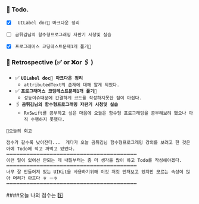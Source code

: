 ### 📌 Todo.

- [x] ` UILabel doc📄 마크다운 정리`
- [ ] `곰튀김님의 함수형프로그래밍 자판기 시청및 실습`
- [x] `프로그래머스 코딩테스트문제1개 풀기🔐 `


### 🧐 Retrospective (✅ or ❌or 🖇 ) 

- ✅  **`UILabel doc📄 마크다운 정리`**
   - `attributedText의 존재에 대해 알게 되었다.`
- ✅  **`프로그래머스 코딩테스트문제1개 풀기🔐`**
   - `성능이슈때문에 간결하게 코드를 작성하지못한 점이 아쉽다.`
- 🖇   **`곰튀김님의 함수형프로그래밍 자판기 시청및 실습`**
   - `RxSwift를 공부하고 싶은 마음에 오늘은 함수형 프로그래밍을 공부해보려 했으나 아직 수행하지 못했다.`

```회고
💬오늘의 회고

점수가 갈수록 낮아진다...  게다가 오늘 곰튀김님 함수형프로그래밍 강의를 보려고 한 것은 아예 Todo에 적고 까먹고 있었다.
➖➖➖➖➖➖➖➖➖➖➖➖➖➖➖➖➖➖➖➖➖➖➖➖➖➖➖➖➖➖➖➖➖➖➖➖➖➖➖
이런 일이 있어선 안되는 데 내일부터는 좀 더 생각을 많이 하고 Todo를 작성해야겠다.    
➖➖➖➖➖➖➖➖➖➖➖➖➖➖➖➖➖➖➖➖➖➖➖➖➖➖➖➖➖➖➖➖➖➖➖➖➖➖➖
너무 잘 만들어져 있는 UIKit을 사용하기위해 이것 저것 만져보고 있지만 모르는 속성이 많아 머리가 아프다 ㅎ ㅡㅎ  
➖➖➖➖➖➖➖➖➖➖➖➖➖➖➖➖➖➖➖➖➖➖➖➖➖➖➖➖➖➖➖➖➖➖➖➖➖➖➖
```

####오늘 나의 점수는  5️⃣

